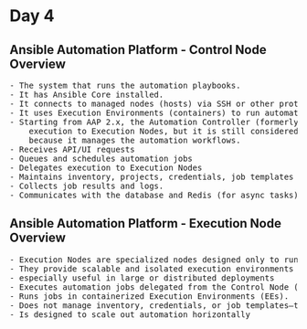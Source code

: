 # Day 4

## Ansible Automation Platform - Control Node Overview
<pre>
- The system that runs the automation playbooks.
- It has Ansible Core installed.
- It connects to managed nodes (hosts) via SSH or other protocols (e.g., WinRM).
- It uses Execution Environments (containers) to run automation jobs.
- Starting from AAP 2.x, the Automation Controller (formerly known as Tower) delegates 
    execution to Execution Nodes, but it is still considered a Control Node 
    because it manages the automation workflows.  
- Receives API/UI requests
- Queues and schedules automation jobs
- Delegates execution to Execution Nodes
- Maintains inventory, projects, credentials, job templates
- Collects job results and logs.
- Communicates with the database and Redis (for async tasks)
</pre>

## Ansible Automation Platform - Execution Node Overview
<pre>
- Execution Nodes are specialized nodes designed only to run automation jobs 
- They provide scalable and isolated execution environments
- especially useful in large or distributed deployments  
- Executes automation jobs delegated from the Control Node (Automation Controller).
- Runs jobs in containerized Execution Environments (EEs).
- Does not manage inventory, credentials, or job templates—those reside on the Control Node
- Is designed to scale out automation horizontally
</pre>

